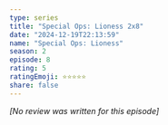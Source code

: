 ```yaml
---
type: series
title: "Special Ops: Lioness 2x8"
date: "2024-12-19T22:13:59"
name: "Special Ops: Lioness"
season: 2
episode: 8
rating: 5
ratingEmoji: ⭐️⭐️⭐️⭐️⭐️
share: false
---
```


*[No review was written for this episode]*
